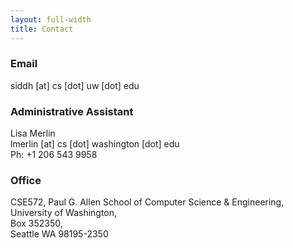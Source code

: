 ```yaml
---
layout: full-width
title: Contact
---
```

### Email
siddh [at] cs [dot] uw [dot] edu

### Administrative Assistant
Lisa Merlin  
lmerlin [at] cs [dot] washington [dot] edu  
Ph: +1 206 543 9958

### Office
CSE572,
Paul G. Allen School of Computer Science & Engineering,  
University of Washington,  
Box 352350,  
Seattle WA 98195-2350